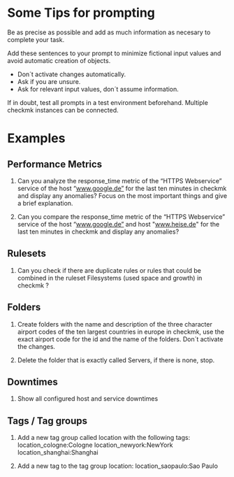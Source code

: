 # Some Tips for prompting

Be as precise as possible and add as much information as necesary to complete your task.

Add these sentences to your prompt to minimize fictional input values and avoid automatic creation of objects. 

- Don´t activate changes automatically.
- Ask if you are unsure.
- Ask for relevant input values, don´t assume information.

If in doubt, test all prompts in a test environment beforehand. Multiple checkmk instances can be connected.

# Examples

## Performance Metrics

1. Can you analyze the response_time metric of the “HTTPS Webservice” service of the host “www.google.de” for the last ten minutes in checkmk and display any anomalies? Focus on the most important things and give a brief explanation.

2. Can you compare the response_time metric of the “HTTPS Webservice” service of the host “www.google.de”  and host "www.heise.de" for the last ten minutes in checkmk and display any anomalies?

## Rulesets 

1. Can you check if there are duplicate rules or rules that could be combined in the ruleset Filesystems (used space and growth) in checkmk ?

## Folders

1. Create folders with the name and description of the three character airport codes of the ten largest countries in europe in checkmk, use the exact airport code for the id and the name of the folders. Don´t activate the changes.

2. Delete the folder that is exactly called Servers, if there is none, stop.

## Downtimes

1. Show all configured host and service downtimes

## Tags / Tag groups

1. Add a new tag group called location with the following tags:
location_cologne:Cologne
location_newyork:NewYork
location_shanghai:Shanghai

2. Add a new tag to the tag group location: location_saopaulo:Sao Paulo
